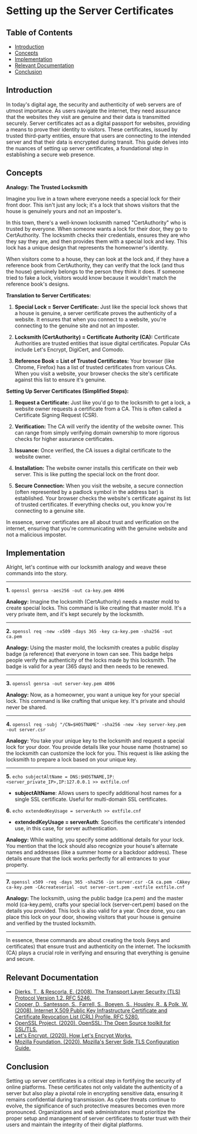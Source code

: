 # Setting up the Server Certificates

## Table of Contents

- [Introduction](#introduction)
- [Concepts](#concepts)
- [Implementation](#implementation)
- [Relevant Documentation](#relevant-documentation)
- [Conclusion](#conclusion)

## Introduction

In today's digital age, the security and authenticity of web servers are of utmost importance. As users navigate the internet, they need assurance that the websites they visit are genuine and their data is transmitted securely. Server certificates act as a digital passport for websites, providing a means to prove their identity to visitors. These certificates, issued by trusted third-party entities, ensure that users are connecting to the intended server and that their data is encrypted during transit. This guide delves into the nuances of setting up server certificates, a foundational step in establishing a secure web presence.

## Concepts

**Analogy: The Trusted Locksmith**

Imagine you live in a town where everyone needs a special lock for their front door. This isn't just any lock; it's a lock that shows visitors that the house is genuinely yours and not an imposter's. 

In this town, there's a well-known locksmith named "CertAuthority" who is trusted by everyone. When someone wants a lock for their door, they go to CertAuthority. The locksmith checks their credentials, ensures they are who they say they are, and then provides them with a special lock and key. This lock has a unique design that represents the homeowner's identity.

When visitors come to a house, they can look at the lock and, if they have a reference book from CertAuthority, they can verify that the lock (and thus the house) genuinely belongs to the person they think it does. If someone tried to fake a lock, visitors would know because it wouldn't match the reference book's designs.

**Translation to Server Certificates:**

1. **Special Lock = Server Certificate:** Just like the special lock shows that a house is genuine, a server certificate proves the authenticity of a website. It ensures that when you connect to a website, you're connecting to the genuine site and not an imposter.

2. **Locksmith (CertAuthority) = Certificate Authority (CA):** Certificate Authorities are trusted entities that issue digital certificates. Popular CAs include Let's Encrypt, DigiCert, and Comodo.

3. **Reference Book = List of Trusted Certificates:** Your browser (like Chrome, Firefox) has a list of trusted certificates from various CAs. When you visit a website, your browser checks the site's certificate against this list to ensure it's genuine.

**Setting Up Server Certificates (Simplified Steps):**

1. **Request a Certificate:** Just like you'd go to the locksmith to get a lock, a website owner requests a certificate from a CA. This is often called a Certificate Signing Request (CSR).

2. **Verification:** The CA will verify the identity of the website owner. This can range from simply verifying domain ownership to more rigorous checks for higher assurance certificates.

3. **Issuance:** Once verified, the CA issues a digital certificate to the website owner.

4. **Installation:** The website owner installs this certificate on their web server. This is like putting the special lock on the front door.

5. **Secure Connection:** When you visit the website, a secure connection (often represented by a padlock symbol in the address bar) is established. Your browser checks the website's certificate against its list of trusted certificates. If everything checks out, you know you're connecting to a genuine site.

In essence, server certificates are all about trust and verification on the internet, ensuring that you're communicating with the genuine website and not a malicious imposter.

## Implementation

Alright, let's continue with our locksmith analogy and weave these commands into the story.

---

**1.** `openssl genrsa -aes256 -out ca-key.pem 4096`

**Analogy:** Imagine the locksmith (CertAuthority) needs a master mold to create special locks. This command is like creating that master mold. It's a very private item, and it's kept securely by the locksmith.

---

**2.** `openssl req -new -x509 -days 365 -key ca-key.pem -sha256 -out ca.pem`

**Analogy:** Using the master mold, the locksmith creates a public display badge (a reference) that everyone in town can see. This badge helps people verify the authenticity of the locks made by this locksmith. The badge is valid for a year (365 days) and then needs to be renewed.

---

**3.** `openssl genrsa -out server-key.pem 4096`

**Analogy:** Now, as a homeowner, you want a unique key for your special lock. This command is like crafting that unique key. It's private and should never be shared.

---

**4.** `openssl req -subj "/CN=$HOSTNAME" -sha256 -new -key server-key.pem -out server.csr`

**Analogy:** You take your unique key to the locksmith and request a special lock for your door. You provide details like your house name (hostname) so the locksmith can customize the lock for you. This request is like asking the locksmith to prepare a lock based on your unique key.

---

**5.** `echo subjectAltName = DNS:$HOSTNAME,IP:<server_private_IP>,IP:127.0.0.1 >> extfile.cnf`

- **subjectAltName**: Allows users to specify additional host names for a single SSL certificate. Useful for multi-domain SSL certificates.

**6.** `echo extendedKeyUsage = serverAuth >> extfile.cnf`

- **extendedKeyUsage = serverAuth**: Specifies the certificate's intended use, in this case, for server authentication.

**Analogy:** While waiting, you specify some additional details for your lock. You mention that the lock should also recognize your house's alternate names and addresses (like a summer home or a backdoor address). These details ensure that the lock works perfectly for all entrances to your property.

---

**7.** `openssl x509 -req -days 365 -sha256 -in server.csr -CA ca.pem -CAkey ca-key.pem -CAcreateserial -out server-cert.pem -extfile extfile.cnf`

**Analogy:** The locksmith, using the public badge (ca.pem) and the master mold (ca-key.pem), crafts your special lock (server-cert.pem) based on the details you provided. This lock is also valid for a year. Once done, you can place this lock on your door, showing visitors that your house is genuine and verified by the trusted locksmith.

---

In essence, these commands are about creating the tools (keys and certificates) that ensure trust and authenticity on the internet. The locksmith (CA) plays a crucial role in verifying and ensuring that everything is genuine and secure.

## Relevant Documentation

- [Dierks, T., & Rescorla, E. (2008). The Transport Layer Security (TLS) Protocol Version 1.2. RFC 5246.](https://tools.ietf.org/html/rfc5246)
- [Cooper, D., Santesson, S., Farrell, S., Boeyen, S., Housley, R., & Polk, W. (2008). Internet X.509 Public Key Infrastructure Certificate and Certificate Revocation List (CRL) Profile. RFC 5280.](https://tools.ietf.org/html/rfc5280)
- [OpenSSL Project. (2020). OpenSSL: The Open Source toolkit for SSL/TLS.](https://www.openssl.org/)
- [Let's Encrypt. (2020). How Let's Encrypt Works.](https://letsencrypt.org/how-it-works/)
- [Mozilla Foundation. (2020). Mozilla's Server Side TLS Configuration Guide.](https://wiki.mozilla.org/Security/Server_Side_TLS)

## Conclusion

Setting up server certificates is a critical step in fortifying the security of online platforms. These certificates not only validate the authenticity of a server but also play a pivotal role in encrypting sensitive data, ensuring it remains confidential during transmission. As cyber threats continue to evolve, the significance of such protective measures becomes even more pronounced. Organizations and web administrators must prioritize the proper setup and management of server certificates to foster trust with their users and maintain the integrity of their digital platforms.
